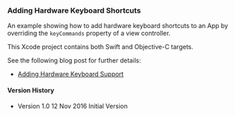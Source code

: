 ### Adding Hardware Keyboard Shortcuts

An example showing how to add hardware keyboard shortcuts to an
App by overriding the `keyCommands` property of a view controller.

This Xcode project contains both Swift and Objective-C targets.

See the following blog post for further details:

+ [Adding Hardware Keyboard Support](http://useyourloaf.com/blog/adding-hardware-keyboard-shortcuts/)

#### Version History

+ Version 1.0  12 Nov 2016    Initial Version
